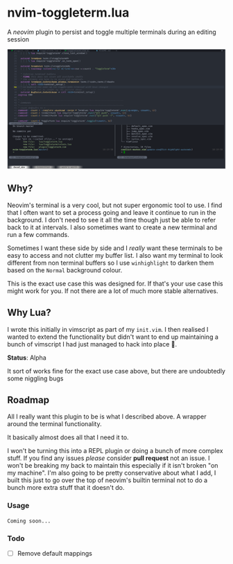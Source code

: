 # nvim-toggleterm.lua

A _neovim_ plugin to persist and toggle multiple terminals during an editing session

![screenshot](./github/toggleterm.png "Toggleterm in action")

## Why?

Neovim's terminal is a very cool, but not super ergonomic tool to use. I find that I often want to
set a process going and leave it continue to run in the background. I don't need to see it all the time though
just be able to refer back to it at intervals. I also sometimes want to create a new terminal and run a few commands.

Sometimes I want these side by side and I _really_ want these terminals to be easy to access and not clutter my buffer list.
I also want my terminal to look different from non terminal buffers so I use `winhighlight` to darken them based on the `Normal`
background colour.

This is the exact use case this was designed for. If that's your use case this might work for you. If not there are a lot of
much more stable alternatives.

## Why Lua?

I wrote this initially in vimscript as part of my `init.vim`. I then realised I wanted to extend the functionality
but didn't want to end up maintaining a bunch of vimscript I had just managed to hack into place 🤷.

**Status**: Alpha

It sort of works fine for the exact use case above, but there are undoubtedly some niggling bugs

## Roadmap

All I really want this plugin to be is what I described above. A wrapper around the terminal functionality.

It basically almost does all that I need it to.

I won't be turning this into a REPL plugin or doing a bunch of more complex stuff.
If you find any issues _please_ consider **pull request** not an issue. I won't be breaking my back to maintain
this especially if it isn't broken "on my machine". I'm also going to be pretty conservative about what I add,
I built this just to go over the top of neovim's builtin terminal not to do a bunch more extra stuff that it doesn't do.

### Usage

```
Coming soon...
```

### Todo

- [ ] Remove default mappings
